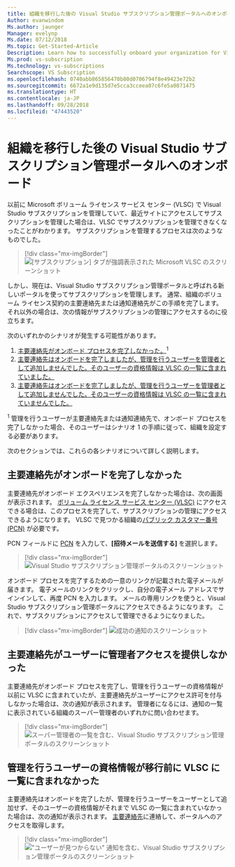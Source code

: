 ```yaml
---
title: 組織を移行した後の Visual Studio サブスクリプション管理ポータルへのオンボード
Author: evanwindom
Ms.author: jaunger
Manager: evelynp
Ms.date: 07/12/2018
Ms.topic: Get-Started-Article
Description: Learn how to successfully onboard your organization for Visual Studio subscriptions after migrating to the administration portal.
Ms.prod: vs-subscription
Ms.technology: vs-subscriptions
Searchscope: VS Subscription
ms.openlocfilehash: 0740abb865856470b80d0706794f8e49423e72b2
ms.sourcegitcommit: 6672a1e9d135d7e5cca3cceea07c6fe5a0871475
ms.translationtype: HT
ms.contentlocale: ja-JP
ms.lasthandoff: 09/28/2018
ms.locfileid: "47443520"
---
```

# <a name="onboard-to-the-visual-studio-subscriptions-administration-portal-after-your-organization-was-migrated"></a>組織を移行した後の Visual Studio サブスクリプション管理ポータルへのオンボード 

以前に Microsoft ボリューム ライセンス サービス センター (VLSC) で Visual Studio サブスクリプションを管理していて、最近サイトにアクセスしてサブスクリプションを管理した場合は、VLSC でサブスクリプションを管理できなくなったことがわかります。 サブスクリプションを管理するプロセスは次のようなものでした。
> [!div class="mx-imgBorder"]
> ![[サブスクリプション] タブが強調表示された Microsoft VLSC のスクリーンショット](_img/post-migration-onboarding/vlsc-subscriptions.png)

しかし、現在は、Visual Studio サブスクリプション管理ポータルと呼ばれる新しいポータルを使ってサブスクリプションを管理します。 通常、組織のボリューム ライセンス契約の主要連絡先または通知連絡先がこの手順を完了します。 それ以外の場合は、次の情報がサブスクリプションの管理にアクセスするのに役立ちます。 

次のいずれかのシナリオが発生する可能性があります。
1.  [主要連絡先がオンボード プロセスを完了しなかった。](#Onboarding-not-completed-by-Primary-Contact)<sup>1</sup> 
2.  [主要連絡先はオンボードを完了しましたが、管理を行うユーザーを管理者として追加しませんでした。そのユーザーの資格情報は VLSC の一覧に含まれていました。](#Primary-Contact-did-not-provide-you-administrator-access) 
3.  [主要連絡先はオンボードを完了しましたが、管理を行うユーザーを管理者として追加しませんでした。そのユーザーの資格情報は VLSC の一覧に含まれていませんでした。](#Your-credentials-were-not-listed-in-VLSC-prior-to-migration)  

<sup>1</sup> 管理を行うユーザーが主要連絡先または通知連絡先で、オンボード プロセスを完了しなかった場合、そのユーザーはシナリオ 1 の手順に従って、組織を設定する必要があります。 

次のセクションでは、これらの各シナリオについて詳しく説明します。 

## <a name="onboarding-not-completed-by-primary-contact"></a>主要連絡先がオンボードを完了しなかった

主要連絡先がオンボード エクスペリエンスを完了しなかった場合は、次の画面が表示されます。 [ボリューム ライセンス サービス センター (VLSC)](https://www.microsoft.com/Licensing/servicecenter/default.aspx) にアクセスできる場合は、このプロセスを完了して、サブスクリプションの管理にアクセスできるようになります。 VLSC で見つかる組織の[パブリック カスタマー番号 (PCN)](find-pcn.md) が必要です。 

PCN フィールドに [PCN](find-pcn.md) を入力して、**[招待メールを送信する]** を選択します。 
> [!div class="mx-imgBorder"]
> ![Visual Studio サブスクリプション管理ポータルのスクリーンショット](_img/post-migration-onboarding/send-invitation.png)

オンボード プロセスを完了するための一意のリンクが記載された電子メールが届きます。 電子メールのリンクをクリックし、自分の電子メール アドレスでサインインして、再度 PCN を入力します。 メールの専用リンクを使うと、Visual Studio サブスクリプション管理ポータルにアクセスできるようになります。 これで、サブスクリプションにアクセスして管理できるようになりました。 
> [!div class="mx-imgBorder"]
> ![成功の通知のスクリーンショット](_img/post-migration-onboarding/email-success.png)


## <a name="primary-contact-did-not-provide-you-administrator-access"></a>主要連絡先がユーザーに管理者アクセスを提供しなかった

主要連絡先がオンボード プロセスを完了し、管理を行うユーザーの資格情報が以前に VLSC に含まれていたが、主要連絡先がユーザーにアクセス許可を付与しなかった場合は、次の通知が表示されます。 管理者になるには、通知の一覧に表示されている組織のスーパー管理者のいずれかに問い合わせます。
> [!div class="mx-imgBorder"]
> ![スーパー管理者の一覧を含む、Visual Studio サブスクリプション管理ポータルのスクリーンショット](_img/post-migration-onboarding/admin-list.png)

## <a name="your-credentials-were-not-listed-in-vlsc-prior-to-migration"></a>管理を行うユーザーの資格情報が移行前に VLSC に一覧に含まれなかった

主要連絡先はオンボードを完了したが、管理を行うユーザーをユーザーとして追加せず、そのユーザーの資格情報がそれまで VLSC の一覧に含まれていなかった場合は、次の通知が表示されます。 [主要連絡先](find-primary-contact.md)に連絡して、ポータルへのアクセスを取得します。 
> [!div class="mx-imgBorder"]
> !["ユーザーが見つからない" 通知を含む、Visual Studio サブスクリプション管理ポータルのスクリーンショット](_img/post-migration-onboarding/cant-find-you.png)